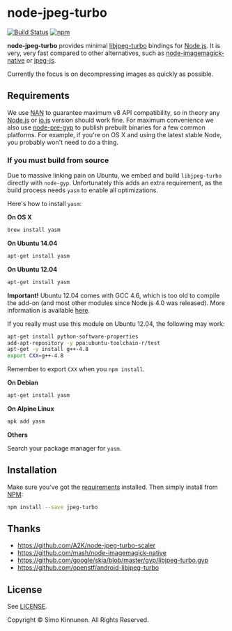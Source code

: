# node-jpeg-turbo

[![Build Status](https://travis-ci.org/sorccu/node-jpeg-turbo.svg?branch=master)](https://travis-ci.org/sorccu/node-jpeg-turbo) [![npm](https://img.shields.io/npm/v/jpeg-turbo.svg)]()

**node-jpeg-turbo** provides minimal [libjpeg-turbo](http://libjpeg-turbo.virtualgl.org/) bindings for [Node.js](https://nodejs.org/). It is very, very fast compared to other alternatives, such as [node-imagemagick-native](https://github.com/mash/node-imagemagick-native) or [jpeg-js](https://github.com/eugeneware/jpeg-js).

Currently the focus is on decompressing images as quickly as possible.

## Requirements

We use [NAN](https://github.com/nodejs/nan) to guarantee maximum v8 API compatibility, so in theory any [Node.js](https://nodejs.org/) or [io.js](https://iojs.org/) version should work fine. For maximum convenience we also use [node-pre-gyp](https://github.com/mapbox/node-pre-gyp) to publish prebuilt binaries for a few common platforms. For example, if you're on OS X and using the latest stable Node, you probably won't need to do a thing.

### If you must build from source

Due to massive linking pain on Ubuntu, we embed and build `libjpeg-turbo` directly with `node-gyp`. Unfortunately this adds an extra requirement, as the build process needs `yasm` to enable all optimizations.

Here's how to install `yasm`:

**On OS X**

```bash
brew install yasm
```

**On Ubuntu 14.04**

```bash
apt-get install yasm
```

**On Ubuntu 12.04**

```bash
apt-get install yasm
```

**Important!** Ubuntu 12.04 comes with GCC 4.6, which is too old to compile the add-on (and most other modules since Node.js 4.0 was released). More information is available [here](https://github.com/travis-ci/travis-ci/issues/1379).

If you really must use this module on Ubuntu 12.04, the following may work:

```bash
apt-get install python-software-properties
add-apt-repository -y ppa:ubuntu-toolchain-r/test
apt-get -y install g++-4.8
export CXX=g++-4.8
```

Remember to export `CXX` when you `npm install`.

**On Debian**

```bash
apt-get install yasm
```

**On Alpine Linux**

```bash
apk add yasm
```

**Others**

Search your package manager for `yasm`.

## Installation

Make sure you've got the [requirements](#requirements) installed. Then simply install from [NPM](https://www.npmjs.com/):

```bash
npm install --save jpeg-turbo
```

## Thanks

* https://github.com/A2K/node-jpeg-turbo-scaler
* https://github.com/mash/node-imagemagick-native
* https://github.com/google/skia/blob/master/gyp/libjpeg-turbo.gyp
* https://github.com/openstf/android-libjpeg-turbo

## License

See [LICENSE](LICENSE).

Copyright © Simo Kinnunen. All Rights Reserved.
